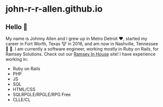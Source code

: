 # john-r-r-allen.github.io

## Hello 👋

My name is Johnny Allen and I grew up in Metro Detroit :heart:, started my career in Fort Worth, Texas :cow: in 2016, and am now in Nashville, Tennessee :musical_note: :guitar:. I am currently a software engineer, working mostly in Ruby on Rails, for Ramsey Solutions. Check out our [Ramsey In House](https://www.ramseyinhouse.com/) site! 
I have experience working in:
 - Ruby on Rails 
 - PHP
 - JS
 - SQL
 - HTML/CSS
 - SQLRPGLE/RPGLE/RPG Free
 - CLLE/CL
